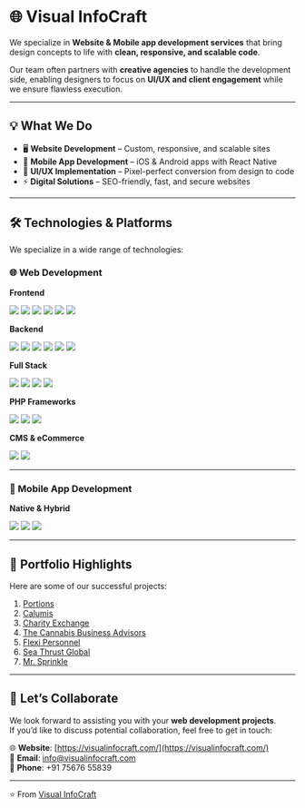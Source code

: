 # 🌐 Visual InfoCraft  

We specialize in **Website & Mobile app development services** that bring design concepts to life with **clean, responsive, and scalable code**.  

Our team often partners with **creative agencies** to handle the development side, enabling designers to focus on **UI/UX and client engagement** while we ensure flawless execution.  

---

## 💡 What We Do  

- 🖥️ **Website Development** – Custom, responsive, and scalable sites  
- 📱 **Mobile App Development** – iOS & Android apps with React Native  
- 🎨 **UI/UX Implementation** – Pixel-perfect conversion from design to code  
- ⚡ **Digital Solutions** – SEO-friendly, fast, and secure websites  

---

## 🛠️ Technologies & Platforms  

We specialize in a wide range of technologies:  

### 🌐 Web Development  

**Frontend**  
<p>
  <img src="https://img.shields.io/badge/React-61DAFB?style=for-the-badge&logo=react&logoColor=black" />
  <img src="https://img.shields.io/badge/Next.js-000000?style=for-the-badge&logo=nextdotjs&logoColor=white" />
  <img src="https://img.shields.io/badge/HTML5-E34F26?style=for-the-badge&logo=html5&logoColor=white" />
  <img src="https://img.shields.io/badge/CSS3-1572B6?style=for-the-badge&logo=css3&logoColor=white" />
  <img src="https://img.shields.io/badge/Tailwind_CSS-06B6D4?style=for-the-badge&logo=tailwindcss&logoColor=white" />
  <img src="https://img.shields.io/badge/Bootstrap-7952B3?style=for-the-badge&logo=bootstrap&logoColor=white" />
</p>

**Backend**  
<p>
  <img src="https://img.shields.io/badge/Node.js-339933?style=for-the-badge&logo=nodedotjs&logoColor=white" />
  <img src="https://img.shields.io/badge/Express.js-000000?style=for-the-badge&logo=express&logoColor=white" />
  <img src="https://img.shields.io/badge/PHP-777BB4?style=for-the-badge&logo=php&logoColor=white" />
  <img src="https://img.shields.io/badge/.NET-512BD4?style=for-the-badge&logo=dotnet&logoColor=white" />
  <img src="https://img.shields.io/badge/C%23-239120?style=for-the-badge&logo=csharp&logoColor=white" />
  <img src="https://img.shields.io/badge/ASP.NET_Core-512BD4?style=for-the-badge&logo=dotnet&logoColor=white" />
</p>

**Full Stack**  
<p>
  <img src="https://img.shields.io/badge/MongoDB-47A248?style=for-the-badge&logo=mongodb&logoColor=white" />
  <img src="https://img.shields.io/badge/Express.js-000000?style=for-the-badge&logo=express&logoColor=white" />
  <img src="https://img.shields.io/badge/React-61DAFB?style=for-the-badge&logo=react&logoColor=black" />
  <img src="https://img.shields.io/badge/Node.js-339933?style=for-the-badge&logo=nodedotjs&logoColor=white" />
</p>

**PHP Frameworks**  
<p>
  <img src="https://img.shields.io/badge/Laravel-FF2D20?style=for-the-badge&logo=laravel&logoColor=white" />
  <img src="https://img.shields.io/badge/CodeIgniter-EF4223?style=for-the-badge&logo=codeigniter&logoColor=white" />
  <img src="https://img.shields.io/badge/Zend-0679EA?style=for-the-badge&logo=zendframework&logoColor=white" />
</p>

**CMS & eCommerce**  
<p>
  <img src="https://img.shields.io/badge/WordPress-21759B?style=for-the-badge&logo=wordpress&logoColor=white" />
  <img src="https://img.shields.io/badge/Shopify-7AB55C?style=for-the-badge&logo=shopify&logoColor=white" />
</p>

---

### 📱 Mobile App Development  

**Native & Hybrid**  
<p>
  <img src="https://img.shields.io/badge/iOS-000000?style=for-the-badge&logo=apple&logoColor=white" />
  <img src="https://img.shields.io/badge/Android-3DDC84?style=for-the-badge&logo=android&logoColor=white" />
  <img src="https://img.shields.io/badge/React_Native-61DAFB?style=for-the-badge&logo=react&logoColor=black" />
</p>

---

## 📂 Portfolio Highlights  

Here are some of our successful projects:  

1. [Portions](https://portions.com.au/)  
2. [Calumis](https://www.calumis.de/)  
3. [Charity Exchange](https://charity.exchange/)  
4. [The Cannabis Business Advisors](https://thecannabisbusinessadvisors.com/)  
5. [Flexi Personnel](https://www.flexi-personnel.com/)  
6. [Sea Thrust Global](https://seathrustglobal.in/)  
7. [Mr. Sprinkle](https://mrsprinkle.co.uk/)  

---

## 🤝 Let’s Collaborate  

We look forward to assisting you with your **web development projects**.  
If you’d like to discuss potential collaboration, feel free to get in touch:  

🌐 **Website**: [https://visualinfocraft.com/](https://visualinfocraft.com/)  
📧 **Email**: info@visualinfocraft.com  
📱 **Phone**: +91 75676 55839  

---

⭐️ From [Visual InfoCraft](https://visualinfocraft.com/)  
